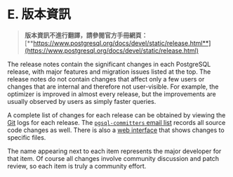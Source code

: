 # E. 版本資訊

> **版本資訊不進行翻譯，請參閱官方手冊網頁：**  
> [**https://www.postgresql.org/docs/devel/static/release.html**](https://www.postgresql.org/docs/devel/static/release.html)

The release notes contain the significant changes in each PostgreSQL release, with major features and migration issues listed at the top. The release notes do not contain changes that affect only a few users or changes that are internal and therefore not user-visible. For example, the optimizer is improved in almost every release, but the improvements are usually observed by users as simply faster queries.

A complete list of changes for each release can be obtained by viewing the [Git](https://www.postgresql.org/docs/10/static/git.html) logs for each release. The [`pgsql-committers` email list](https://archives.postgresql.org/pgsql-committers/) records all source code changes as well. There is also a [web interface](https://git.postgresql.org/gitweb?p=postgresql.git;a=summary) that shows changes to specific files.

The name appearing next to each item represents the major developer for that item. Of course all changes involve community discussion and patch review, so each item is truly a community effort.



